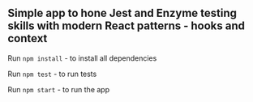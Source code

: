 ## Simple app to hone Jest and Enzyme testing skills with modern React patterns - hooks and context

Run `npm install` - to install all dependencies

Run `npm test` - to run tests

Run `npm start` - to run the app
